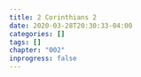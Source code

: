 ```yaml
---
title: 2 Corinthians 2
date: 2020-03-28T20:30:33-04:00
categories: []
tags: []
chapter: "002"
inprogress: false
---
```


